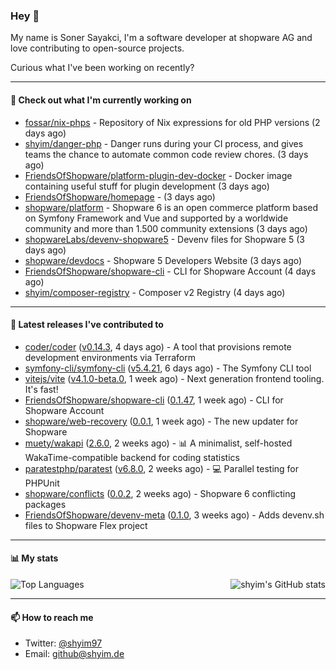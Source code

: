 ### Hey 👋

My name is Soner Sayakci, I'm a software developer at shopware AG and love contributing to open-source projects.

Curious what I've been working on recently?

---

#### 👷 Check out what I'm currently working on

- [fossar/nix-phps](https://github.com/fossar/nix-phps) - Repository of Nix expressions for old PHP versions (2 days ago)
- [shyim/danger-php](https://github.com/shyim/danger-php) - Danger runs during your CI process, and gives teams the chance to automate common code review chores. (3 days ago)
- [FriendsOfShopware/platform-plugin-dev-docker](https://github.com/FriendsOfShopware/platform-plugin-dev-docker) - Docker image containing useful stuff for plugin development (3 days ago)
- [FriendsOfShopware/homepage](https://github.com/FriendsOfShopware/homepage) -  (3 days ago)
- [shopware/platform](https://github.com/shopware/platform) - Shopware 6 is an open commerce platform based on Symfony Framework and Vue and supported by a worldwide community and more than 1.500 community extensions (3 days ago)
- [shopwareLabs/devenv-shopware5](https://github.com/shopwareLabs/devenv-shopware5) - Devenv files for Shopware 5 (3 days ago)
- [shopware/devdocs](https://github.com/shopware/devdocs) - Shopware 5 Developers Website (3 days ago)
- [FriendsOfShopware/shopware-cli](https://github.com/FriendsOfShopware/shopware-cli) - CLI for Shopware Account (4 days ago)
- [shyim/composer-registry](https://github.com/shyim/composer-registry) - Composer v2 Registry (4 days ago)

---

#### 🔭 Latest releases I've contributed to

- [coder/coder](https://github.com/coder/coder) ([v0.14.3](https://github.com/coder/coder/releases/tag/v0.14.3), 4 days ago) - A tool that provisions remote development environments via Terraform
- [symfony-cli/symfony-cli](https://github.com/symfony-cli/symfony-cli) ([v5.4.21](https://github.com/symfony-cli/symfony-cli/releases/tag/v5.4.21), 6 days ago) - The Symfony CLI tool
- [vitejs/vite](https://github.com/vitejs/vite) ([v4.1.0-beta.0](https://github.com/vitejs/vite/releases/tag/v4.1.0-beta.0), 1 week ago) - Next generation frontend tooling. It&#39;s fast!
- [FriendsOfShopware/shopware-cli](https://github.com/FriendsOfShopware/shopware-cli) ([0.1.47](https://github.com/FriendsOfShopware/shopware-cli/releases/tag/0.1.47), 1 week ago) - CLI for Shopware Account
- [shopware/web-recovery](https://github.com/shopware/web-recovery) ([0.0.1](https://github.com/shopware/web-recovery/releases/tag/0.0.1), 1 week ago) - The new updater for Shopware
- [muety/wakapi](https://github.com/muety/wakapi) ([2.6.0](https://github.com/muety/wakapi/releases/tag/2.6.0), 2 weeks ago) - 📊 A minimalist, self-hosted WakaTime-compatible backend for coding statistics
- [paratestphp/paratest](https://github.com/paratestphp/paratest) ([v6.8.0](https://github.com/paratestphp/paratest/releases/tag/v6.8.0), 2 weeks ago) - :computer: Parallel testing for PHPUnit
- [shopware/conflicts](https://github.com/shopware/conflicts) ([0.0.2](https://github.com/shopware/conflicts/releases/tag/0.0.2), 2 weeks ago) - Shopware 6 conflicting packages
- [FriendsOfShopware/devenv-meta](https://github.com/FriendsOfShopware/devenv-meta) ([0.1.0](https://github.com/FriendsOfShopware/devenv-meta/releases/tag/0.1.0), 3 weeks ago) - Adds devenv.sh files to Shopware Flex project

---

#### 📊 My stats

<img align="right" alt="shyim's GitHub stats" src="https://github-readme-stats.vercel.app/api?username=shyim&count_private=1&show_icons=true&" />

![Top Languages](https://github-readme-stats.vercel.app/api/top-langs/?username=shyim)

---

#### 📫 How to reach me

- Twitter: [@shyim97](https://twitter.com/shyim97)
- Email: [github@shyim.de](mailto://github@shyim.de)
